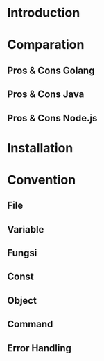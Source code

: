 # Introduction

# Comparation

## Pros & Cons Golang

## Pros & Cons Java

## Pros & Cons Node.js

# Installation

# Convention

## File

## Variable

## Fungsi

## Const

## Object

## Command

## Error Handling
